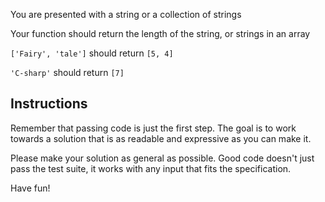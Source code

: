 You are presented with a string or a collection of strings

Your function should return the length of the string, or strings in an array

`['Fairy', 'tale']` should return `[5, 4]`

`'C-sharp'` should return `[7]`

## Instructions

Remember that passing code is just the first step. The goal is to work
towards a solution that is as readable and expressive as you can make
it.

Please make your solution as general as possible. Good code doesn't just
pass the test suite, it works with any input that fits the
specification.

Have fun!
